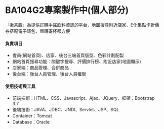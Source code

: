 <h1>BA104G2專案製作中(個人部分)</h1>

<p>「揪茶趣」為提供訂購手搖飲料資訊的平台，地圖搜尋附近店家、E化集點卡折價券搭配電子錢包，團購寄杯都方便</p>

<h4>負責項目</h4>
<ul>
  <li>會員(網站首頁)、店家、後台三端首頁版型、色彩計劃配製</li>
  <li>網站首頁搜尋功能：關鍵字搜尋、評價排行榜、附近店家(地圖顯示)</li>
  <li>店家端：商品管理、合併商品</li>
  <li>後台端：後台人員管理、後台人員權限</li>
</ul>

<h4>使用技術與工具</h4>
<ul>
  <li>前端技術：HTML、CSS、Javascript、Ajax、JQuery，框架：Bootstrap 3.7 </li>
  <li>後端技術：JAVA、JDBC、JNDI、Servlet、JSP、SQL</li>
  <li>Container：Tomcat</li>
  <li>Database：Oracle</li>
</ul>
